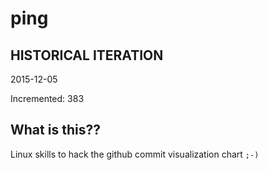 # ping

## HISTORICAL ITERATION
2015-12-05

Incremented: 383

## What is this?? 
Linux skills to hack the github commit visualization chart `;-)`
